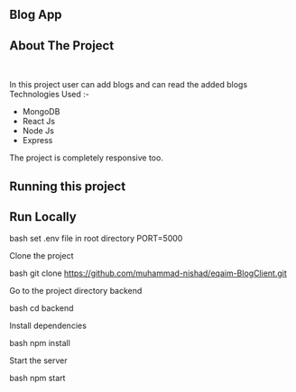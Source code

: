## Blog App


## About The Project
<br>

In this project user can add blogs and  can read the added blogs
Technologies Used :-
- MongoDB
- React Js
- Node Js
- Express


The project is completely responsive too.

## Running this project

## Run Locally


bash
 set .env file in root directory 
 PORT=5000



Clone the project

bash
  git clone https://github.com/muhammad-nishad/eqaim-BlogClient.git


Go to the project directory backend

bash
  cd backend


Install dependencies

bash
  npm install


Start the server

bash
  npm start


<br/>

<br>
